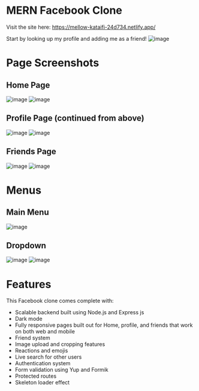 # MERN Facebook Clone

Visit the site here: https://mellow-kataifi-24d734.netlify.app/

Start by looking up my profile and adding me as a friend!
![image](https://user-images.githubusercontent.com/49764019/211648334-d59bfd5f-2c27-42ca-b145-0ad7d7e2caec.png)

# Page Screenshots

## Home Page
![image](https://user-images.githubusercontent.com/49764019/211646638-090dbe6f-a033-4f24-a343-67c8bb8eca32.png)
![image](https://user-images.githubusercontent.com/49764019/211647434-c02b8ff5-03b4-4b7f-9031-90caa1414687.png)


## Profile Page (continued from above)
![image](https://user-images.githubusercontent.com/49764019/211646900-f25bb0ae-ba11-40f3-9707-d9d7e2996ee3.png)
![image](https://user-images.githubusercontent.com/49764019/211647562-bd2909d3-4a26-49b8-b64f-0867bb7cf4fc.png)


## Friends Page
![image](https://user-images.githubusercontent.com/49764019/211647049-8213327e-a5a2-4cd4-b9d5-ac686ce79a12.png)
![image](https://user-images.githubusercontent.com/49764019/211647622-aa068109-a29f-4e0d-80e1-c4ef9af7c3bf.png)


# Menus

## Main Menu
![image](https://user-images.githubusercontent.com/49764019/211647750-7114a7b1-dd27-4244-bcc6-abf081585452.png)

## Dropdown
![image](https://user-images.githubusercontent.com/49764019/211647854-9e572251-f8ee-40b9-8df3-31f09a87d4e7.png)
![image](https://user-images.githubusercontent.com/49764019/211647901-4e2c5e9d-8123-41bf-89d8-6a9b0ab8b657.png)


# Features

This Facebook clone comes complete with:
* Scalable backend built using Node.js and Express js
* Dark mode
* Fully responsive pages built out for Home, profile, and friends that work on both web and mobile
* Friend system
* Image upload and cropping features
* Reactions and emojis
* Live search for other users
* Authentication system
* Form validation using Yup and Formik
* Protected routes
* Skeleton loader effect

